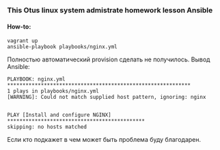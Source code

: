 ### This Otus linux system admistrate homework lesson Ansible


#### How-to:
```
vagrant up
ansible-playbook playbooks/nginx.yml
```
Полностью автоматический provision сделать не  получилось.
Вывод Ansible:
```
PLAYBOOK: nginx.yml ************************************************************
1 plays in playbooks/nginx.yml
[WARNING]: Could not match supplied host pattern, ignoring: nginx


PLAY [Install and configure NGINX] *********************************************
skipping: no hosts matched
```
Если кто подкажет в чем может быть проблема буду благодарен.

```
